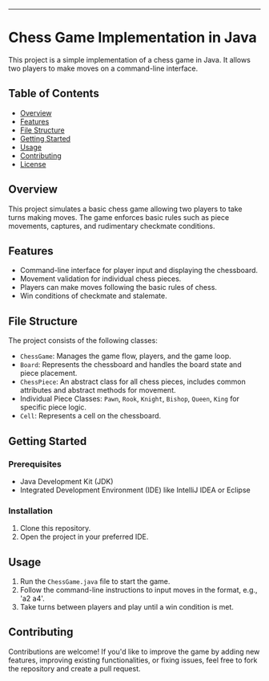 
---

# Chess Game Implementation in Java

This project is a simple implementation of a chess game in Java. It allows two players to make moves on a command-line interface.

## Table of Contents
- [Overview](#overview)
- [Features](#features)
- [File Structure](#file-structure)
- [Getting Started](#getting-started)
- [Usage](#usage)
- [Contributing](#contributing)
- [License](#license)

## Overview

This project simulates a basic chess game allowing two players to take turns making moves. The game enforces basic rules such as piece movements, captures, and rudimentary checkmate conditions.

## Features

- Command-line interface for player input and displaying the chessboard.
- Movement validation for individual chess pieces.
- Players can make moves following the basic rules of chess.
- Win conditions of checkmate and stalemate.

## File Structure

The project consists of the following classes:

- `ChessGame`: Manages the game flow, players, and the game loop.
- `Board`: Represents the chessboard and handles the board state and piece placement.
- `ChessPiece`: An abstract class for all chess pieces, includes common attributes and abstract methods for movement.
- Individual Piece Classes: `Pawn`, `Rook`, `Knight`, `Bishop`, `Queen`, `King` for specific piece logic.
- `Cell`: Represents a cell on the chessboard.

## Getting Started

### Prerequisites

- Java Development Kit (JDK)
- Integrated Development Environment (IDE) like IntelliJ IDEA or Eclipse

### Installation

1. Clone this repository.
2. Open the project in your preferred IDE.

## Usage

1. Run the `ChessGame.java` file to start the game.
2. Follow the command-line instructions to input moves in the format, e.g., 'a2 a4'.
3. Take turns between players and play until a win condition is met.

## Contributing

Contributions are welcome! If you'd like to improve the game by adding new features, improving existing functionalities, or fixing issues, feel free to fork the repository and create a pull request.



